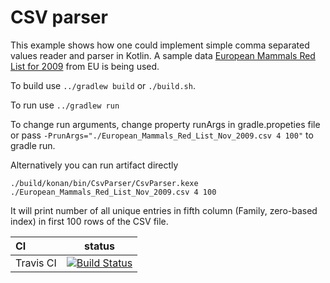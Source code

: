 # CSV parser

 This example shows how one could implement simple comma separated values reader and parser in Kotlin.
A sample data [European Mammals Red List for 2009](https://data.europa.eu/euodp/en/data/dataset?res_format=CSV)
from EU is being used.

To build use `../gradlew build` or `./build.sh`.

To run use `../gradlew run`

To change run arguments, change property runArgs in gradle.propeties file 
or pass `-PrunArgs="./European_Mammals_Red_List_Nov_2009.csv 4 100"` to gradle run. 

Alternatively you can run artifact directly 

    ./build/konan/bin/CsvParser/CsvParser.kexe ./European_Mammals_Red_List_Nov_2009.csv 4 100

It will print number of all unique entries in fifth column
(Family, zero-based index) in first 100 rows of the CSV file.

CI|status
:---|:---:
Travis CI|[![Build Status](https://travis-ci.org/zxj5470/ktnl-gradle.svg?branch=master)](https://travis-ci.org/zxj5470/ktnl-gradle)